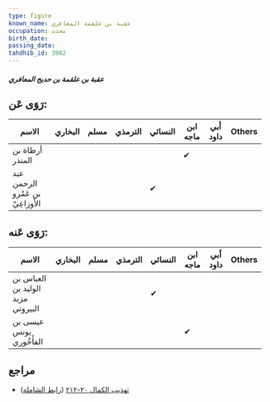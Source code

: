 ```yaml
---
type: figure
known_name: عقبة بن علقمة المعافري
occupation: محدث
birth_date:
passing_date:
tahdhib_id: 3982
---
```

##### عقبة بن علقمة بن حديج المعافري

## رَوَى عَن:
| الاسم                            | البخاري | مسلم | الترمذي | النسائي | ابن ماجه | أبي داود | Others |
| -------------------------------- | ------- | ---- | ------- | ------- | -------- | -------- | ------ |
| أرطاة بن المنذر                  |         |      |         |         | ✔        |          |        |
| عبد الرحمن بن عَمْرو الأَوزاعِيّ |         |      |         | ✔       |          |          |        |
## رَوَى عَنه:
| الاسم                             | البخاري | مسلم | الترمذي | النسائي | ابن ماجه | أبي داود | Others |
| --------------------------------- | ------- | ---- | ------- | ------- | -------- | -------- | ------ |
| العباس بن الوليد بن مزيد البيروتي |         |      |         | ✔       |          |          |        |
| عيسى بن يونس الفأَخُوري           |         |      |         |         | ✔        |          |        |
## مراجع
- [تهذيب الكمال ٢٠-٢١٢](obsidian://open?vault=Tahdhib-al-Kamal&file=Figures/٣٩٨٢-عقبة%20بن%20علقمة%20بن%20حديج%20المعافري) ([رابط الشاملة](https://shamela.ws/book/3722/10342))
